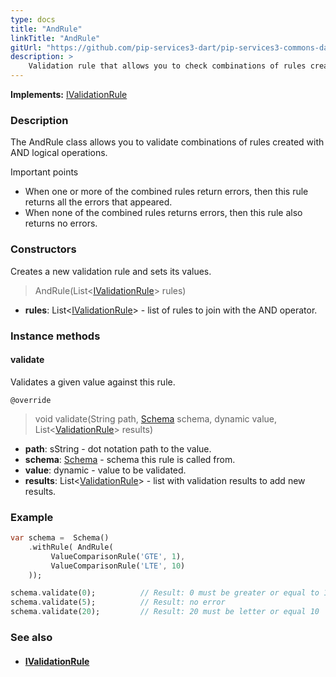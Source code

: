 ```yaml
---
type: docs
title: "AndRule"
linkTitle: "AndRule"
gitUrl: "https://github.com/pip-services3-dart/pip-services3-commons-dart"
description: >
    Validation rule that allows you to check combinations of rules created with AND logical operations.
---
```


**Implements:** [IValidationRule](../ivalidation_rule)

### Description

The AndRule class allows you to validate combinations of rules created with AND logical operations.

Important points

-  When one or more of the combined rules return errors, then this rule returns all the errors that appeared.
-  When none of the combined rules returns errors, then this rule also returns no errors.

### Constructors
Creates a new validation rule and sets its values.

> AndRule(List<[IValidationRule](../ivalidation_rule)> rules)

- **rules**: List<[IValidationRule](../ivalidation_rule)> - list of rules to join with the AND operator.

### Instance methods

#### validate
Validates a given value against this rule.

`@override`
> void validate(String path, [Schema](../schema) schema, dynamic value, List<[ValidationRule](../validation_result)> results)

- **path**: sString - dot notation path to the value.
- **schema**: [Schema](../schema) - schema this rule is called from.
- **value**: dynamic - value to be validated.
- **results**: List<[ValidationRule](../validation_result)> - list with validation results to add new results.

### Example
```dart
var schema =  Schema()
    .withRule( AndRule(
         ValueComparisonRule('GTE', 1),
         ValueComparisonRule('LTE', 10)
    ));

schema.validate(0);          // Result: 0 must be greater or equal to 1
schema.validate(5);          // Result: no error
schema.validate(20);         // Result: 20 must be letter or equal 10

```

### See also
- #### [IValidationRule](../ivalidation_rule)
